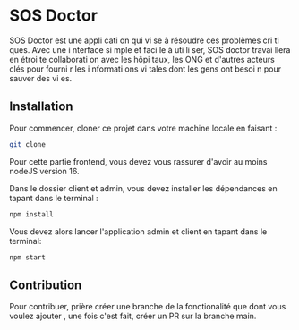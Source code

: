 # SOS Doctor

SOS Doctor est une appli cati on qui vi se à résoudre ces
problèmes cri ti ques. Avec une i nterface si mple et
faci le à uti li ser, SOS doctor travai llera en étroi te
collaborati on avec les hôpi taux, les ONG et d'autres
acteurs clés pour fourni r les i nformati ons vi tales dont
les gens ont besoi n pour sauver des vi es.

## Installation

Pour commencer, cloner ce projet dans votre machine locale en faisant :

```bash
git clone
```

Pour cette partie frontend, vous devez vous rassurer d'avoir au moins nodeJS version 16.

Dans le dossier client et admin, vous devez installer les dépendances en tapant dans le terminal :

```bash
npm install
```

Vous devez alors lancer l'application admin et client en tapant dans le terminal:

```bash
npm start
```

## Contribution

Pour contribuer, prière créer une branche de la fonctionalité que dont vous voulez ajouter , une fois c'est fait, créer un PR sur la branche main.
